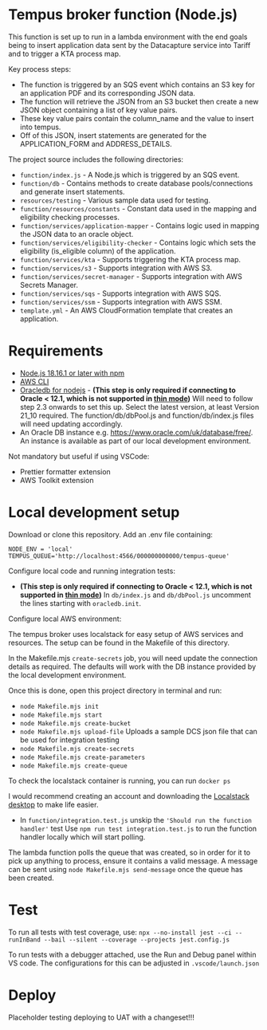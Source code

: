 # Tempus broker function (Node.js)
This function is set up to run in a lambda environment with the end goals being to insert application data sent by the Datacapture service into Tariff and to trigger a KTA process map.

Key process steps:

- The function is triggered by an SQS event which contains an S3 key for an application PDF and its corresponding JSON data.
- The function will retrieve the JSON from an S3 bucket then create a new JSON object containing a list of key value pairs.
- These key value pairs contain the column_name and the value to insert into tempus.
- Off of this JSON, insert statements are generated for the APPLICATION_FORM and ADDRESS_DETAILS.

The project source includes the following directories:

- `function/index.js` - A Node.js which is triggered by an SQS event.
- `function/db` - Contains methods to create database pools/connections and generate insert statements.
- `resources/testing` - Various sample data used for testing.
- `function/resources/constants` - Constant data used in the mapping and eligibility checking processes.
- `function/services/application-mapper` - Contains logic used in mapping the JSON data to an oracle object.
- `function/services/eligibility-checker` - Contains logic which sets the eligibility (is_eligible column) of the application.
- `function/services/kta` - Supports triggering the KTA process map.
- `function/services/s3` - Supports integration with AWS S3.
- `function/services/secret-manager` - Supports integration with AWS Secrets Manager.
- `function/services/sqs` - Supports integration with AWS SQS.
- `function/services/ssm` - Supports integration with AWS SSM.
- `template.yml` - An AWS CloudFormation template that creates an application.


# Requirements
- [Node.js 18.16.1 or later with npm](https://nodejs.org/en/download/releases/)
- [AWS CLI](https://docs.aws.amazon.com/cli/latest/userguide/getting-started-install.html)
- [Oracledb for nodejs](https://node-oracledb.readthedocs.io/en/latest/) - **(This step is only required if connecting to Oracle < 12.1, which is not supported in [thin mode](https://node-oracledb.readthedocs.io/en/latest/user_guide/appendix_a.html))** Will need to follow step 2.3 onwards to set this up. Select the latest version, at least Version 21_10 required. The function/db/dbPool.js and function/db/index.js files will need updating accordingly.
- An Oracle DB instance e.g. https://www.oracle.com/uk/database/free/. An instance is available as part of our local development environment.

Not mandatory but useful if using VSCode:
- Prettier formatter extension
- AWS Toolkit extension

# Local development setup

Download or clone this repository.
Add an .env file containing:

   ```
   NODE_ENV = 'local'
   TEMPUS_QUEUE='http://localhost:4566/000000000000/tempus-queue'
   ```

Configure local code and running integration tests:
- **(This step is only required if connecting to Oracle < 12.1, which is not supported in [thin mode](https://node-oracledb.readthedocs.io/en/latest/user_guide/appendix_a.html))** In `db/index.js` and `db/dbPool.js` uncomment the lines starting with `oracledb.init`. 

Configure local AWS environment:

The tempus broker uses localstack for easy setup of AWS services and resources. The setup can be found in the Makefile of this directory.

In the Makefile.mjs `create-secrets` job, you will need update the connection details as required. The defaults will work with the DB instance provided by the local development environment.

Once this is done, open this project directory in terminal and run:
 - `node Makefile.mjs init`
 - `node Makefile.mjs start`
 - `node Makefile.mjs create-bucket`
 - `node Makefile.mjs upload-file` Uploads a sample DCS json file that can be used for integration testing
 - `node Makefile.mjs create-secrets`
 - `node Makefile.mjs create-parameters`
 - `node Makefile.mjs create-queue`

To check the localstack container is running, you can run `docker ps`

I would recommend creating an account and downloading the [Localstack desktop](https://app.localstack.cloud/dashboard) to make life easier.

- In `function/integration.test.js` unskip the `'Should run the function handler'` test
Use `npm run test integration.test.js` to run the function handler locally which will start polling.

The lambda function polls the queue that was created, so in order for it to pick up anything to process, ensure it contains a valid message. A message can be sent using `node Makefile.mjs send-message` once the queue has been created.

# Test
To run all tests with test coverage, use:
`npx --no-install jest --ci --runInBand --bail --silent --coverage --projects jest.config.js`

To run tests with a debugger attached, use the Run and Debug panel within VS code. The configurations for this can be adjusted in
`.vscode/launch.json`
# Deploy
 
Placeholder
testing deploying to UAT with a changeset!!!
